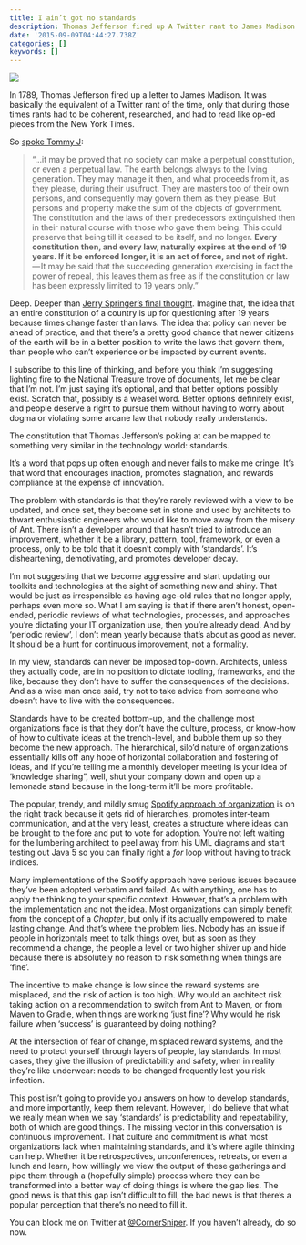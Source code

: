 ```yaml
---
title: I ain’t got no standards
description: Thomas Jefferson fired up A Twitter rant to James Madison.
date: '2015-09-09T04:44:27.738Z'
categories: []
keywords: []
---
```


![](https://cdn-images-1.medium.com/max/800/1*F-eQahaJCl062e4iEUxe_w.jpeg)

In 1789, Thomas Jefferson fired up a letter to James Madison. It was basically the equivalent of a Twitter rant of the time, only that during those times rants had to be coherent, researched, and had to read like op-ed pieces from the New York Times.

So [spoke Tommy J](http://press-pubs.uchicago.edu/founders/documents/v1ch2s23.html):

> “…it may be proved that no society can make a perpetual constitution, or even a perpetual law. The earth belongs always to the living generation. They may manage it then, and what proceeds from it, as they please, during their usufruct. They are masters too of their own persons, and consequently may govern them as they please. But persons and property make the sum of the objects of government. The constitution and the laws of their predecessors extinguished then in their natural course with those who gave them being. This could preserve that being till it ceased to be itself, and no longer. **Every constitution then, and every law, naturally expires at the end of 19 years. If it be enforced longer, it is an act of force, and not of right.** — It may be said that the succeeding generation exercising in fact the power of repeal, this leaves them as free as if the constitution or law has been expressly limited to 19 years only.”

Deep. Deeper than [Jerry Springer’s final thought](https://www.youtube.com/watch?v=iOS0J9xtdTM). Imagine that, the idea that an entire constitution of a country is up for questioning after 19 years because times change faster than laws. The idea that policy can never be ahead of practice, and that there’s a pretty good chance that newer citizens of the earth will be in a better position to write the laws that govern them, than people who can’t experience or be impacted by current events.

I subscribe to this line of thinking, and before you think I’m suggesting lighting fire to the National Treasure trove of documents, let me be clear that I’m not. I’m just saying it’s optional, and that better options possibly exist. Scratch that, possibly is a weasel word. Better options definitely exist, and people deserve a right to pursue them without having to worry about dogma or violating some arcane law that nobody really understands.

The constitution that Thomas Jefferson‘s poking at can be mapped to something very similar in the technology world: standards.

It’s a word that pops up often enough and never fails to make me cringe. It’s that word that encourages inaction, promotes stagnation, and rewards compliance at the expense of innovation.

The problem with standards is that they’re rarely reviewed with a view to be updated, and once set, they become set in stone and used by architects to thwart enthusiastic engineers who would like to move away from the misery of Ant. There isn’t a developer around that hasn’t tried to introduce an improvement, whether it be a library, pattern, tool, framework, or even a process, only to be told that it doesn’t comply with ‘standards’. It’s disheartening, demotivating, and promotes developer decay.

I’m not suggesting that we become aggressive and start updating our toolkits and technologies at the sight of something new and shiny. That would be just as irresponsible as having age-old rules that no longer apply, perhaps even more so. What I am saying is that if there aren’t honest, open-ended, periodic reviews of what technologies, processes, and approaches you’re dictating your IT organization use, then you’re already dead. And by ‘periodic review’, I don’t mean yearly because that’s about as good as never. It should be a hunt for continuous improvement, not a formality.

In my view, standards can never be imposed top-down. Architects, unless they actually code, are in no position to dictate tooling, frameworks, and the like, because they don’t have to suffer the consequences of the decisions. And as a wise man once said, try not to take advice from someone who doesn’t have to live with the consequences.

Standards have to be created bottom-up, and the challenge most organizations face is that they don’t have the culture, process, or know-how of how to cultivate ideas at the trench-level, and bubble them up so they become the new approach. The hierarchical, silo’d nature of organizations essentially kills off any hope of horizontal collaboration and fostering of ideas, and if you’re telling me a monthly developer meeting is your idea of ‘knowledge sharing”, well, shut your company down and open up a lemonade stand because in the long-term it’ll be more profitable.

The popular, trendy, and mildly smug [Spotify approach of organization](https://ucvox.files.wordpress.com/2012/11/113617905-scaling-agile-spotify-11.pdf) is on the right track because it gets rid of hierarchies, promotes inter-team communication, and at the very least, creates a structure where ideas can be brought to the fore and put to vote for adoption. You’re not left waiting for the lumbering architect to peel away from his UML diagrams and start testing out Java 5 so you can finally right a _for_ loop without having to track indices.

Many implementations of the Spotify approach have serious issues because they’ve been adopted verbatim and failed. As with anything, one has to apply the thinking to your specific context. However, that’s a problem with the implementation and not the idea. Most organizations can simply benefit from the concept of a _Chapter_, but only if its actually empowered to make lasting change. And that’s where the problem lies. Nobody has an issue if people in horizontals meet to talk things over, but as soon as they recommend a change, the people a level or two higher shiver up and hide because there is absolutely no reason to risk something when things are ‘fine’.

The incentive to make change is low since the reward systems are misplaced, and the risk of action is too high. Why would an architect risk taking action on a recommendation to switch from Ant to Maven, or from Maven to Gradle, when things are working ‘just fine’? Why would he risk failure when ‘success’ is guaranteed by doing nothing?

At the intersection of fear of change, misplaced reward systems, and the need to protect yourself through layers of people, lay standards. In most cases, they give the illusion of predictability and safety, when in reality they’re like underwear: needs to be changed frequently lest you risk infection.

This post isn’t going to provide you answers on how to develop standards, and more importantly, keep them relevant. However, I do believe that what we really mean when we say ‘standards’ is predictability and repeatability, both of which are good things. The missing vector in this conversation is continuous improvement. That culture and commitment is what most organizations lack when maintaining standards, and it’s where agile thinking can help. Whether it be retrospectives, unconferences, retreats, or even a lunch and learn, how willingly we view the output of these gatherings and pipe them through a (hopefully simple) process where they can be transformed into a better way of doing things is where the gap lies. The good news is that this gap isn’t difficult to fill, the bad news is that there’s a popular perception that there’s no need to fill it.

You can block me on Twitter at [@CornerSniper](http://twitter.com/CornerSniper). If you haven’t already, do so now.